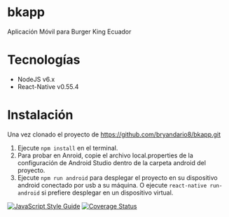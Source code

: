 # bkapp
Aplicación Móvil para Burger King Ecuador

# Tecnologías
- NodeJS v6.x
- React-Native v0.55.4

# Instalación
Una vez clonado el proyecto de https://github.com/bryandario8/bkapp.git
1.  Ejecute ```npm install``` en el terminal.
2.  Para probar en Anroid, copie el archivo local.properties de la configuración de Android Studio dentro de la carpeta android del proyecto.
3.  Ejecute ```npm run android``` para desplegar el proyecto en su dispositivo android conectado por usb a su máquina.
    O ejecute ```react-native run-android``` si prefiere desplegar en un dispositivo virtual.

[![JavaScript Style Guide](https://img.shields.io/badge/code_style-standard-brightgreen.svg)](https://standardjs.com) [![Coverage Status](https://coveralls.io/repos/github/bryandario8/bkapp/badge.svg)](https://coveralls.io/github/bryandario8/bkapp)
